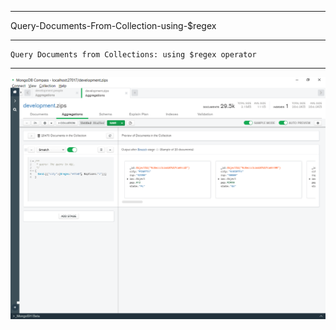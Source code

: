 --------------------------------------------------------------------------------
Query-Documents-From-Collection-using-$regex

--------------------------------------------------------------------------------
    Query Documents from Collections: using $regex operator

--------------------------------------------------------------------------------

![!](../../../Assets/MongoDB/Query-Documents-From-Collection-using-%24regex-ending-with-pattern.png)